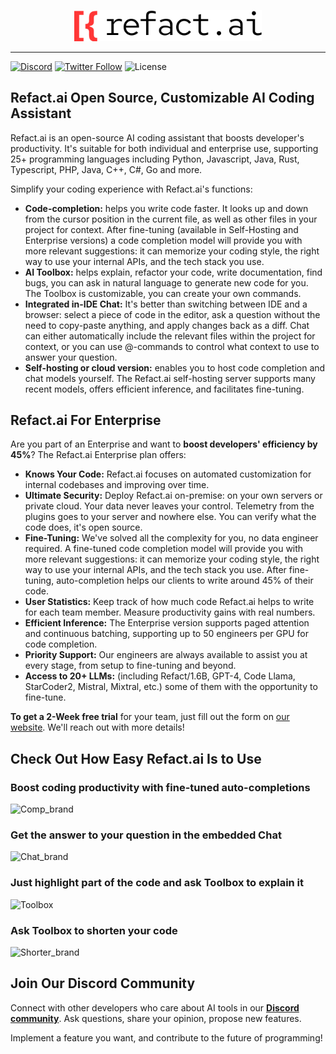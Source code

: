 <p align="center">
  <img width="300" alt="Refact" src="images/refact-logo.png"/>
</p>

---

[![Discord](https://img.shields.io/discord/1037660742440194089?logo=discord&label=Discord&link=https%3A%2F%2Fsmallcloud.ai%2Fdiscord)](https://smallcloud.ai/discord)
[![Twitter Follow](https://img.shields.io/twitter/follow/refact_ai)](https://twitter.com/intent/follow?screen_name=refact_ai)
![License](https://img.shields.io/github/license/smallcloudai/refact-vscode)

## Refact.ai Open Source, Customizable AI Coding Assistant
Refact.ai is an open-source AI coding assistant that boosts developer's productivity. It's suitable for both individual and enterprise use, supporting 25+ programming languages including Python, Javascript, Java, Rust, Typescript, PHP, Java, C++, C#, Go and more.

Simplify your coding experience with Refact.ai's functions:

- **Code-completion:** helps you write code faster. It looks up and down from the cursor position in the current file, as well as other files in your project for context. After fine-tuning (available in Self-Hosting and Enterprise versions) a code completion model will provide you with more relevant suggestions: it can memorize your coding style, the right way to use your internal APIs, and the tech stack you use.
- **AI Toolbox:** helps explain, refactor your code, write documentation, find bugs, you can ask in natural language to generate new code for you. The Toolbox is customizable, you can create your own commands.
- **Integrated in-IDE Chat:** It's better than switching between IDE and a browser: select a piece of code in the editor, ask a question without the need to copy-paste anything, and apply changes back as a diff. Chat can either automatically include the relevant files within the project for context, or you can use @-commands to control what context to use to answer your question.
- **Self-hosting or cloud version:** enables you to host code completion and chat models yourself. The Refact.ai self-hosting server supports many recent models, offers efficient inference, and facilitates fine-tuning.

## Refact.ai For Enterprise
Are you part of an Enterprise and want to **boost developers' efficiency by 45%**? The Refact.ai Enterprise plan offers:
- **Knows Your Code:** Refact.ai focuses on automated customization for internal codebases and improving over time.
- **Ultimate Security:** Deploy Refact.ai on-premise: on your own servers or private cloud. Your data never leaves your control. Telemetry from the plugins goes to your server and nowhere else. You can verify what the code does, it's open source.
- **Fine-Tuning:** We've solved all the complexity for you, no data engineer required. A fine-tuned code completion model will provide you with more relevant suggestions: it can memorize your coding style, the right way to use your internal APIs, and the tech stack you use. After fine-tuning, auto-completion helps our clients to write around 45% of their code.
- **User Statistics:** Keep track of how much code Refact.ai helps to write for each team member. Measure productivity gains with real numbers.
- **Efficient Inference:** The Enterprise version supports paged attention and continuous batching, supporting up to 50 engineers per GPU for code completion.
- **Priority Support:** Our engineers are always available to assist you at every stage, from setup to fine-tuning and beyond.
- **Access to 20+ LLMs:** (including Refact/1.6B, GPT-4, Code Llama, StarCoder2, Mistral, Mixtral, etc.) some of them with the opportunity to fine-tune.

**To get a 2-Week free trial** for your team, just fill out the form on [our website](https://refact.ai/enterprise/?utm_source=vscode&utm_medium=marketplace&utm_campaign=enterprise). We'll reach out with more details!

## Check Out How Easy Refact.ai Is to Use

### Boost coding productivity with fine-tuned auto-completions
![Comp_brand](https://github.com/smallcloudai/refact-vscode/assets/15157041/59bd60e2-4680-4bf5-87c5-6f57dc96cef7)


### Get the answer to your question in the embedded Chat
![Chat_brand](https://github.com/smallcloudai/refact-vscode/assets/15157041/7e10a353-bb6f-4c79-b65e-c01a7ab6aece)

### Just highlight part of the code and ask Toolbox to explain it
![Toolbox](https://github.com/smallcloudai/refact-vscode/assets/15157041/5c6934d7-0c62-4454-ae6c-55bf0b3d88df)

### Ask Toolbox to shorten your code
![Shorter_brand](https://github.com/smallcloudai/refact-vscode/assets/15157041/d3724ac7-076c-43d6-a300-2617952ebc8e)

## Join Our Discord Community

Connect with other developers who care about AI tools in our [**Discord community**](https://www.smallcloud.ai/discord). Ask questions, share your opinion, propose new features.

Implement a feature you want, and contribute to the future of programming!
